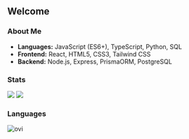 ## Welcome


### About Me

- **Languages:** JavaScript (ES6+), TypeScript, Python, SQL
- **Frontend:** React, HTML5, CSS3, Tailwind CSS
- **Backend:** Node.js, Express, PrismaORM, PostgreSQL

### Stats

<img src="https://leetcard.jacoblin.cool/Exemption6877?theme=dark" />
<img src="https://www.codewars.com/users/Exemption6877/badges/large" />

### Languages
<img src="https://github-readme-stats.vercel.app/api/top-langs?username=Exemption6877&show_icons=true&locale=en&layout=compact&theme=chartreuse-dark" alt="ovi" />
<!--
**Exemption6877/Exemption6877** is a ✨ _special_ ✨ repository because its `README.md` (this file) appears on your GitHub profile.

Here are some ideas to get you started:

- 🔭 I’m currently working on ...
- 🌱 I’m currently learning ...
- 👯 I’m looking to collaborate on ...
- 🤔 I’m looking for help with ...
- 💬 Ask me about ...
- 📫 How to reach me: ...
- 😄 Pronouns: ...
- ⚡ Fun fact: ...
-->
